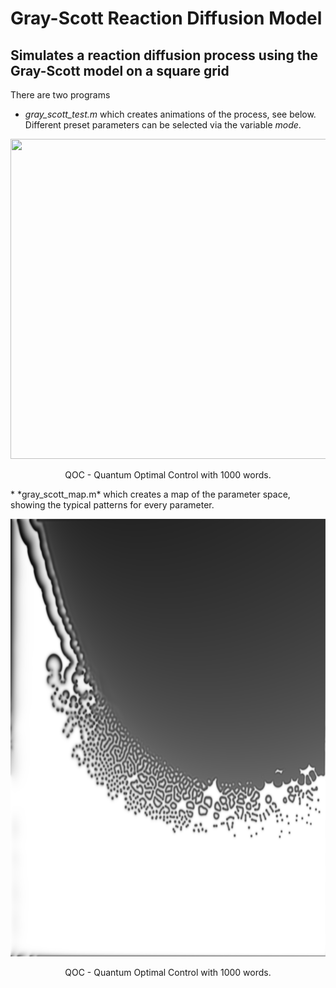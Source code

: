 # Gray-Scott Reaction Diffusion Model
## Simulates a reaction diffusion process using the Gray-Scott model on a square grid

There are two programs 
* *gray_scott_test.m* which creates animations of the process, see below. Different preset parameters can be selected via the variable *mode*.
<p align="center">
<img src="https://github.com/Ntropic/Physics/blob/master/Gray_Scott_Model/example.gif?raw=true" width="512" height="512" />
</p>
<p align="center"> 
QOC - Quantum Optimal Control with 1000 words.
</p>
* *gray_scott_map.m* which creates a map of the parameter space, showing the typical patterns for every parameter.
<p align="center">
<img src="https://github.com/Ntropic/Physics/blob/master/Gray_Scott_Model/f_0_0.08_k_0.03_0.08_res2000_2000.png?raw=true" width="700" height="700" />
</p>
<p align="center"> 
QOC - Quantum Optimal Control with 1000 words.
</p>
